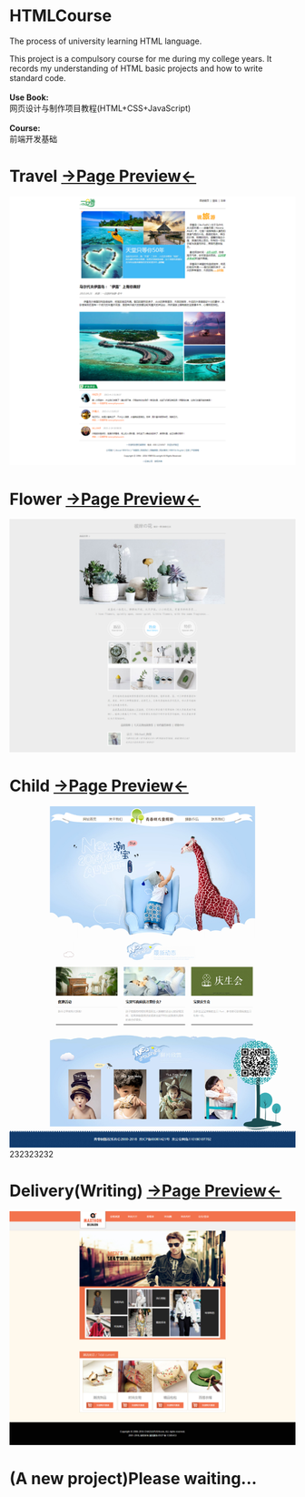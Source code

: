 # HTMLCourse
The process of university learning HTML language.

This project is a compulsory course for me during my college years. It records my understanding of HTML basic projects and how to write standard code.
<br><br>
<strong>Use Book:</strong><br>网页设计与制作项目教程(HTML+CSS+JavaScript)
<br><br>
<strong>Course:</strong><br>前端开发基础

# Travel <a href="https://711.lzzy.ml/lx/HTMLCourse/Travel">→Page Preview←</a>
<img src="https://github.com/550645679/HTMLCourse/blob/master/Travel/View.png">

# Flower <a href="https://711.lzzy.ml/lx/HTMLCourse/Flower">→Page Preview←</a>
<img src="https://github.com/550645679/HTMLCourse/blob/master/Flower/View.png">

# Child <a href="https://711.lzzy.ml/lx/HTMLCourse/Child">→Page Preview←</a>
<img src="https://github.com/550645679/HTMLCourse/blob/master/Child/View.png">232323232

# Delivery(Writing) <a href="https://711.lzzy.ml/lx/HTMLCourse/Delivery">→Page Preview←</a>
<img src="https://github.com/550645679/HTMLCourse/blob/master/Delivery/View.png">

# (A new project)Please waiting...